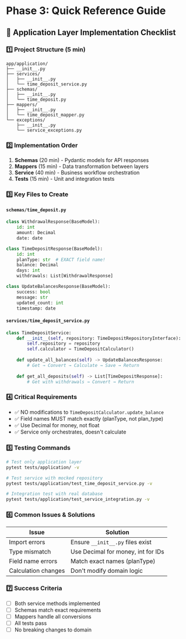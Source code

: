 # Phase 3: Quick Reference Guide

## 🎯 Application Layer Implementation Checklist

### 1️⃣ Project Structure (5 min)
```
app/application/
├── __init__.py
├── services/
│   ├── __init__.py
│   └── time_deposit_service.py
├── schemas/
│   ├── __init__.py
│   └── time_deposit.py
├── mappers/
│   ├── __init__.py
│   └── time_deposit_mapper.py
└── exceptions/
    ├── __init__.py
    └── service_exceptions.py
```

### 2️⃣ Implementation Order
1. **Schemas** (20 min) - Pydantic models for API responses
2. **Mappers** (15 min) - Data transformation between layers
3. **Service** (40 min) - Business workflow orchestration
4. **Tests** (15 min) - Unit and integration tests

### 3️⃣ Key Files to Create

#### `schemas/time_deposit.py`
```python
class WithdrawalResponse(BaseModel):
    id: int
    amount: Decimal
    date: date

class TimeDepositResponse(BaseModel):
    id: int
    planType: str  # EXACT field name!
    balance: Decimal
    days: int
    withdrawals: List[WithdrawalResponse]

class UpdateBalancesResponse(BaseModel):
    success: bool
    message: str
    updated_count: int
    timestamp: date
```

#### `services/time_deposit_service.py`
```python
class TimeDepositService:
    def __init__(self, repository: TimeDepositRepositoryInterface):
        self.repository = repository
        self.calculator = TimeDepositCalculator()
    
    def update_all_balances(self) -> UpdateBalancesResponse:
        # Get → Convert → Calculate → Save → Return
        
    def get_all_deposits(self) -> List[TimeDepositResponse]:
        # Get with withdrawals → Convert → Return
```

### 4️⃣ Critical Requirements
- ✅ NO modifications to `TimeDepositCalculator.update_balance`
- ✅ Field names MUST match exactly (planType, not plan_type)
- ✅ Use Decimal for money, not float
- ✅ Service only orchestrates, doesn't calculate

### 5️⃣ Testing Commands
```bash
# Test only application layer
pytest tests/application/ -v

# Test service with mocked repository
pytest tests/application/test_time_deposit_service.py -v

# Integration test with real database
pytest tests/application/test_service_integration.py -v
```

### 6️⃣ Common Issues & Solutions

| Issue | Solution |
|-------|----------|
| Import errors | Ensure `__init__.py` files exist |
| Type mismatch | Use Decimal for money, int for IDs |
| Field name errors | Match exact names (planType) |
| Calculation changes | Don't modify domain logic |

### 7️⃣ Success Criteria
- [ ] Both service methods implemented
- [ ] Schemas match exact requirements
- [ ] Mappers handle all conversions
- [ ] All tests pass
- [ ] No breaking changes to domain